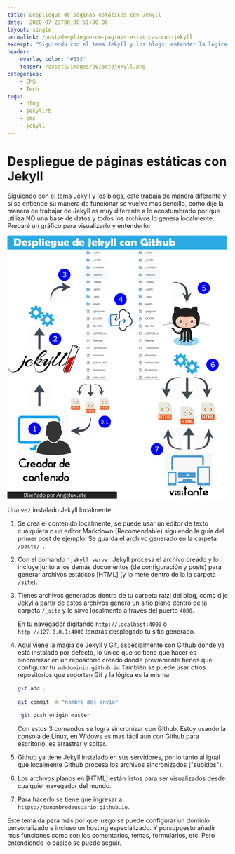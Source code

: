 ```yaml
---
title: Despliegue de páginas estáticas con Jekyll
date:  2020-07-23T00:00:51+00:00
layout: single
permalink: /post/despliegue-de-paginas-estaticas-con-jekyll
excerpt: "Siguiendo con el tema Jekyll y los blogs, entender la lógica de funcionamiento de Jekyll"
header:
    overlay_color: "#333"
    teaser: /assets/images/20/octojekyll.png
categories: 
    - CMS
    - Tech
tags:
    - blog
    - jekyllrb
    - cms
    - jekyll
---
```




# Despliegue de páginas estáticas con Jekyll

Siguiendo con el tema Jekyll y los blogs, este trabaja de manera diferente y si se entiende su manera de funcionar se vuelve mas sencillo, como dije la manera de trabajar de Jekyll es muy diferente a lo acostumbrado por que utiliza NO una base de datos y todos los archivos lo genera localmente. Preparé un gráfico para visualizarlo y entenderlo:

![Despliegue de Jekyll con Github](/assets/images/20/jekyll_despliegue.png) 

Una vez instalado Jekyll localmente:

1. Se crea el contenido localmente, se puede usar un editor de texto cualquiera  o un editor Markdown (Recomendable) siguiendo la guía del primer post de ejemplo. Se guarda el archivo generado en la carpeta `/posts/ `.

2. Con el comando `'jekyll serve'` Jekyll procesa el archivo creado y lo incluye junto a los demás documentos (de configuración y posts) para generar archivos estáticos [HTML] (y lo mete dentro de la la carpeta `/site`).

3. Tienes archivos generados dentro de tu carpeta raizl del blog, como dije Jekyl a partir de estos archivos genera un sitio plano dentro de la carpeta `/_site` y lo sirve localmente a través del puerto `4000`.

   En tu navegador digitando `http://localhost:4000` o `http://127.0.0.1:4000` tendrás desplegado tu sitio generado.

4. Aquí viene la magia de Jekyll y Git, especialmente con Github donde ya está instalado por defecto, lo único que se tiene que hacer es sincronizar en un repositorio creado donde previamente tienes que configurar tu `subdominio.github.io` También se puede usar otros repositorios que soporten Git y la lógica es la misma.

   ```bash
   git add .
   ```

   ```bash
   git commit -m "nombre del envío"
   ```

   ```bash
    git push origin master
   ```

   

   Con estos 3 comandos se logra sincronizar con Github. Estoy usando la consola de Linux, en Widows es mas fácil aun con Github para escritorio, es arrastrar y soltar.

   

5. Github ya tiene Jekyll instalado en sus servidores, por lo tanto al igual que localmente Github procesa los archivos sincronizados ("subidos").

6. Los archivos planos en [HTML] están listos para ser visualizados desde cualquier navegador del mundo.

7. Para hacerlo se tiene que ingresar a `https://tunombredeusuario.github.io`.

Este tema da para más por que luego se puede configurar un dominio personalizado e incluso un hosting especializado. Y porsupuesto añadir mas funciones como son los comentarios, temas, formularios, etc. Pero entendiendo lo básico se puede seguir.